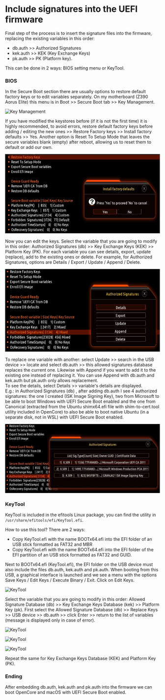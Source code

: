 
# Include signatures into the UEFI firmware

Final step of the process is to insert the signature files into the firmware, replacing the existing variables in this order:

- db.auth >> Authorized Signatures
- kek.auth >> KEK (Key Exchange Keys)
- pk.auth >> PK (Platform key).

This can be done in 2 ways: BIOS setting menu or KeyTool.

### BIOS

In the Secure Boot section there are usually options to restore default factory keys or to edit variables separately. On my motherboard (Z390 Aorus Elite) this menu is in Boot >> Secure Boot tab >> Key Management. 

![Key Management](img/Key-Management.jpeg?raw=true)

If you have modified the keystores before (if it is not the first time) it is highly recommended, to avoid errors, restore default factory keys before adding / editing the new ones >> Restore Factory keys >> Install factory defaults >> Yes.  Another option is Reset To Setup Mode that leaves the secure variables blank (empty) after reboot, allowing us to reset them to default or add our own.

![Restory Factory Keys.jpeg](img/Restory-Factory-Keys.jpeg?raw=true)

Now you can edit the keys. Select the variable that you are going to modify in this order: Authorized Signatures (db) >> Key Exchange Keys (KEK) >> Platform Key (PK). For each variable you can see details, export, update (replace), add to the existing ones or delete. For example, for Authorized Signatures, options are Details / Export / Update / Append / Delete.

![DB Options](img/DB-options.jpeg?raw=true)

To replace one variable with another: select Update >> search in the USB device >> locate and select db.auth >> this allowed signatures database replaces the current one. Likewise with Append if you want to add it to the existing one instead of replacing it. You can use Append with db.auth and kek.auth but pk.auth only allows replacement.<br>
To see the details, select Details >> variable's details are displayed.<br>
E.g.: in Authorized Signatures (db) , after adding db.auth I see 4 authorized signatures: the one I created (ISK Image Signing Key), two from Microsoft to be able to boot Windows with UEFI Secure Boot enabled and the one from Canonical (extracted from the Ubuntu shimx64.efi file with shim-to-cert.tool utility included in OpenCore) to also be able to boot native Ubuntu (in a separate disk, not in WSL) with UEFI Secure Boot enabled.

![DB Details](img/DB-details.jpeg?raw=true)

### KeyTool

KeyTool is included in the efitools Linux package, you can find the utility in `/usr/share/efitools/efi/KeyTool.efi`.

How to use this tool? There are 2 ways:

- Copy KeyTool.efi with the name BOOTx64.efi into the EFI folder of an USB stick formatted as FAT32 and MBR
- Copy KeyTool.efi with the name BOOTx64.efi into the EFI folder of the EFI partition of an USB stick formatted as FAT32 and GUID.

Next to BOOTx64.efi (KeyTool.efi), the EFI folder on the USB device must also include the files db.auth, kek.auth and pk.auth. When booting from this USB, a graphical interface is launched and we see a menu with the options Save Keys / Edit Keys / Execute Binary / Exit. Click on Edit Keys.

![KeyTool](img/keytool1.jpg?raw=true)

Select the variable that you are going to modify in this order: Allowed Signature Database (db) >> Key Exchange Keys Database (kek) >> Platform Key (pk). First select the Allowed Signature Database (db) >> Replace Keys >> USB device >> db.auth >> click Enter >> return to the list of variables (message is displayed only in case of error).

![KeyTool](img/keytool2.jpg?raw=true)

![KeyTool](img/keytool3.jpg?raw=true)

![KeyTool](img/keytool4.jpg?raw=true)

Repeat the same for Key Exchange Keys Database (KEK) and Platform Key (PK).

### Ending

After embedding db.auth, kek.auth and pk.auth into the firmware we can boot OpenCore and macOS with UEFI Secure Boot enabled.
